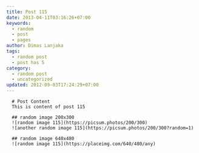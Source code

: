 ```yaml
---
title: Post 115
date: 2013-04-11T03:16:26+07:00
keywords:
  - random
  - post
  - pages
author: Dimas Lanjaka
tags:
  - random post
  - post has 5
category:
  - random post
  - uncategorized
updated: 2012-09-03T17:24:29+07:00
---
```


      # Post Content
      This is content of post 115

      ## random image 200x300
      ![random image 115](https://picsum.photos/200/300)
      ![another random image 115](https://picsum.photos/200/300?random=1)

      ## random image 640x480
      ![random image 115](https://placeimg.com/640/480/any)
      